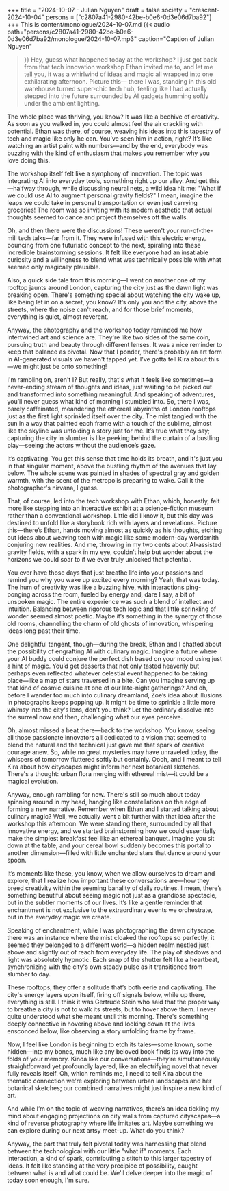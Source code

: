 +++
title = "2024-10-07 - Julian Nguyen"
draft = false
society = "crescent-2024-10-04"
persons = ["c2807a41-2980-42be-b0e6-0d3e06d7ba92"]
+++
This is content/monologue/2024-10-07.md
{{< audio
    path="persons/c2807a41-2980-42be-b0e6-0d3e06d7ba92/monologue/2024-10-07.mp3" 
    caption="Caption of Julian Nguyen"
>}}
Hey, guess what happened today at the workshop?
I just got back from that tech innovation workshop Ethan invited me to, and let me tell you, it was a whirlwind of ideas and magic all wrapped into one exhilarating afternoon. Picture this— there I was, standing in this old warehouse turned super-chic tech hub, feeling like I had actually stepped into the future surrounded by AI gadgets humming softly under the ambient lighting.

The whole place was thriving, you know? It was like a beehive of creativity. As soon as you walked in, you could almost feel the air crackling with potential. Ethan was there, of course, weaving his ideas into this tapestry of tech and magic like only he can. You’ve seen him in action, right? It’s like watching an artist paint with numbers—and by the end, everybody was buzzing with the kind of enthusiasm that makes you remember why you love doing this. 

The workshop itself felt like a symphony of innovation. The topic was integrating AI into everyday tools, something right up our alley. And get this—halfway through, while discussing neural nets, a wild idea hit me: "What if we could use AI to augment personal gravity fields?" I mean, imagine the leaps we could take in personal transportation or even just carrying groceries! The room was so inviting with its modern aesthetic that actual thoughts seemed to dance and project themselves off the walls.  

Oh, and then there were the discussions! These weren't your run-of-the-mill tech talks—far from it. They were infused with this electric energy, bouncing from one futuristic concept to the next, spiraling into these incredible brainstorming sessions. It felt like everyone had an insatiable curiosity and a willingness to blend what was technically possible with what seemed only magically plausible. 

Also, a quick side tale from this morning—I went on another one of my rooftop jaunts around London, capturing the city just as the dawn light was breaking open. There's something special about watching the city wake up, like being let in on a secret, you know? It’s only you and the city, above the streets, where the noise can't reach, and for those brief moments, everything is quiet, almost reverent.

Anyway, the photography and the workshop today reminded me how intertwined art and science are. They're like two sides of the same coin, pursuing truth and beauty through different lenses. It was a nice reminder to keep that balance as pivotal. Now that I ponder, there's probably an art form in AI-generated visuals we haven't tapped yet. I've gotta tell Kira about this—we might just be onto something!

I'm rambling on, aren't I? But really, that's what it feels like sometimes—a never-ending stream of thoughts and ideas, just waiting to be picked out and transformed into something meaningful.
 And speaking of adventures, you’ll never guess what kind of morning I stumbled into. So, there I was, barely caffeinated, meandering the ethereal labyrinths of London rooftops just as the first light sprinkled itself over the city. The mist tangled with the sun in a way that painted each frame with a touch of the sublime, almost like the skyline was unfolding a story just for me. It’s true what they say; capturing the city in slumber is like peeking behind the curtain of a bustling play—seeing the actors without the audience’s gaze. 

It’s captivating. You get this sense that time holds its breath, and it's just you in that singular moment, above the bustling rhythm of the avenues that lay below. The whole scene was painted in shades of spectral gray and golden warmth, with the scent of the metropolis preparing to wake. Call it the photographer's nirvana, I guess. 

That, of course, led into the tech workshop with Ethan, which, honestly, felt more like stepping into an interactive exhibit at a science-fiction museum rather than a conventional workshop. Little did I know it, but this day was destined to unfold like a storybook rich with layers and revelations. Picture this—there’s Ethan, hands moving almost as quickly as his thoughts, etching out ideas about weaving tech with magic like some modern-day wordsmith conjuring new realities. And me, throwing in my two cents about AI-assisted gravity fields, with a spark in my eye, couldn’t help but wonder about the horizons we could soar to if we ever truly unlocked that potential.

You ever have those days that just breathe life into your passions and remind you why you wake up excited every morning? Yeah, that was today. The hum of creativity was like a buzzing hive, with interactions ping-ponging across the room, fueled by energy and, dare I say, a bit of unspoken magic. The entire experience was such a blend of intellect and intuition. Balancing between rigorous tech logic and that little sprinkling of wonder seemed almost poetic. Maybe it’s something in the synergy of those old rooms, channelling the charm of old ghosts of innovation, whispering ideas long past their time.

One delightful tangent, though—during the break, Ethan and I chatted about the possibility of engrafting AI with culinary magic. Imagine a future where your AI buddy could conjure the perfect dish based on your mood using just a hint of magic. You’d get desserts that not only tasted heavenly but perhaps even reflected whatever celestial event happened to be taking place—like a map of stars traversed in a bite. Can you imagine serving up that kind of cosmic cuisine at one of our late-night gatherings? And oh, before I wander too much into culinary dreamland, Zoe’s idea about illusions in photographs keeps popping up. It might be time to sprinkle a little more whimsy into the city's lens, don't you think? Let the ordinary dissolve into the surreal now and then, challenging what our eyes perceive.   

Oh, almost missed a beat there—back to the workshop. You know, seeing all those passionate innovators all dedicated to a vision that seemed to blend the natural and the technical just gave me that spark of creative courage anew. So, while no great mysteries may have unraveled today, the whispers of tomorrow fluttered softly but certainly. Oooh, and I meant to tell Kira about how cityscapes might inform her next botanical sketches. There's a thought: urban flora merging with ethereal mist—it could be a magical evolution.

Anyway, enough rambling for now. There's still so much about today spinning around in my head, hanging like constellations on the edge of forming a new narrative.
Remember when Ethan and I started talking about culinary magic? Well, we actually went a bit further with that idea after the workshop this afternoon. We were standing there, surrounded by all that innovative energy, and we started brainstorming how we could essentially make the simplest breakfast feel like an ethereal banquet. Imagine you sit down at the table, and your cereal bowl suddenly becomes this portal to another dimension—filled with little enchanted stars that dance around your spoon. 

It’s moments like these, you know, when we allow ourselves to dream and explore, that I realize how important these conversations are—how they breed creativity within the seeming banality of daily routines. I mean, there’s something beautiful about seeing magic not just as a grandiose spectacle, but in the subtler moments of our lives. It’s like a gentle reminder that enchantment is not exclusive to the extraordinary events we orchestrate, but in the everyday magic we create.

Speaking of enchantment, while I was photographing the dawn cityscape, there was an instance where the mist cloaked the rooftops so perfectly, it seemed they belonged to a different world—a hidden realm nestled just above and slightly out of reach from everyday life. The play of shadows and light was absolutely hypnotic. Each snap of the shutter felt like a heartbeat, synchronizing with the city's own steady pulse as it transitioned from slumber to day.

These rooftops, they offer a solitude that’s both eerie and captivating. The city's energy layers upon itself, firing off signals below, while up there, everything is still. I think it was Gertrude Stein who said that the proper way to breathe a city is not to walk its streets, but to hover above them. I never quite understood what she meant until this morning. There's something deeply connective in hovering above and looking down at the lives ensconced below, like observing a story unfolding frame by frame.

Now, I feel like London is beginning to etch its tales—some known, some hidden—into my bones, much like any beloved book finds its way into the folds of your memory. Kinda like our conversations—they’re simultaneously straightforward yet profoundly layered, like an electrifying novel that never fully reveals itself. Oh, which reminds me, I need to tell Kira about the thematic connection we're exploring between urban landscapes and her botanical sketches; our combined narratives might just inspire a new kind of art.

And while I’m on the topic of weaving narratives, there’s an idea tickling my mind about engaging projections on city walls from captured cityscapes—a kind of reverse photography where life imitates art. Maybe something we can explore during our next artsy meet-up. What do you think?

Anyway, the part that truly felt pivotal today was harnessing that blend between the technological with our little "what if" moments. Each interaction, a kind of spark, contributing a stitch to this larger tapestry of ideas. It felt like standing at the very precipice of possibility, caught between what is and what could be.
We'll delve deeper into the magic of today soon enough, I'm sure.
